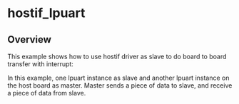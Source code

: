 # hostif_lpuart

## Overview
This example shows how to use hostif driver as slave to do board to board transfer 
with interrupt:

In this example, one lpuart instance as slave and another lpuart instance on the host board as master. 
Master sends a piece of data to slave, and receive a piece of data from slave.